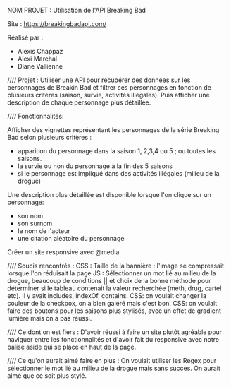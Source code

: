 NOM PROJET : Utilisation de l'API Breaking Bad

Site : https://breakingbadapi.com/

Réalisé par :
- Alexis Chappaz
- Alexi Marchal
- Diane Vallienne

//// Projet :
Utiliser une API pour récupérer des données sur les personnages de Breakin Bad et filtrer ces personnages en fonction de plusieurs critères (saison, survie, activités illégales). Puis afficher une description de chaque personnage plus détaillée.

//// Fonctionnalités:

Afficher des vignettes représentant les personnages de la série Breaking Bad selon plusieurs critères :
- apparition du personnage dans la saison 1, 2,3,4 ou 5 ; ou toutes les saisons.
- la survie ou non du personnage à la fin des 5 saisons
- si le personnage est impliqué dans des activités illégales (milieu de la drogue)

Une description plus détaillée est disponible lorsque l'on clique sur un personnage:
- son nom
- son surnom
- le nom de l'acteur
- une citation aléatoire du personnage

Créer un site responsive avec @media

//// Soucis rencontrés :
CSS : Taille de la bannière : l'image se compressait lorsque l'on réduisait la page
JS : Sélectionner un mot lié au milieu de la drogue, beaucoup de conditions || et choix de la bonne méthode pour déterminer si le tableau contenait la valeur recherchée (meth, drug, cartel etc). Il y avait includes, indexOf, contains. 
CSS: on voulait changer la couleur de la checkbox, on a bien galéré mais c'est bon.
CSS: on voulait faire des boutons pour les saisons plus stylisés, avec un effet de gradient lumière mais on a pas réussi. 

//// Ce dont on est fiers :
D'avoir réussi à faire un site plutôt agréable pour naviguer entre les fonctionnalités et d'avoir fait du responsive avec notre balise aside qui se place en haut de la page.

//// Ce qu'on aurait aimé faire en plus : 
On voulait utiliser les Regex pour sélectionner le mot lié au milieu de la drogue mais sans succès.
On aurait aimé que ce soit plus stylé.
